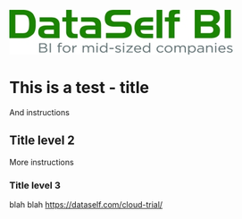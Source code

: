 ![image1](DataSelf_400x80.jpg)
# This is a test - title
And instructions
## Title level 2
More instructions
### Title level 3
blah blah
https://dataself.com/cloud-trial/

